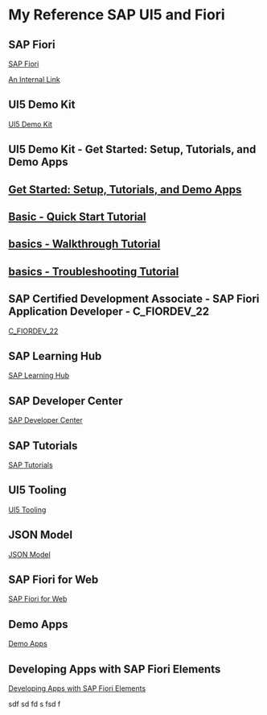 # My Reference SAP UI5 and Fiori


## SAP Fiori
[SAP Fiori](https://community.sap.com/topics/fiori)

[An Internal Link](/guides/content/editing-an-existing-page)


## UI5 Demo Kit
[UI5 Demo Kit](https://ui5.sap.com//#/)


## UI5 Demo Kit - Get Started: Setup, Tutorials, and Demo Apps
[Get Started: Setup, Tutorials, and Demo Apps](https://ui5.sap.com//sdk#/topic/8b49fc198bf04b2d9800fc37fecbb218.html)
-
[Basic - Quick Start Tutorial](https://ui5.sap.com//sdk#/topic/592f36fd077b45349a67dcb3efb46ab1.html)
-
[basics - Walkthrough Tutorial](https://ui5.sap.com//sdk#/topic/3da5f4be63264db99f2e5b04c5e853db.html)
-
[basics - Troubleshooting Tutorial](https://ui5.sap.com//sdk#/topic/5661952e72df471b932eddc10350c081.html)
-


## SAP Certified Development Associate - SAP Fiori Application Developer - C_FIORDEV_22
[C_FIORDEV_22](https://training.sap.com/certification/c_fiordev_22-sap-certified-development-associate---sap-fiori-application-developer-g/)


## SAP Learning Hub 
[SAP Learning Hub](https://learninghub.sap.com/)


## SAP Developer Center
[SAP Developer Center](https://developers.sap.com/)


## SAP Tutorials
[SAP Tutorials](https://developers.sap.com/tutorial-navigator.html)



## UI5 Tooling
[UI5 Tooling](https://sap.github.io/ui5-tooling/v3/)



## JSON Model 
[JSON Model](https://sapui5.hana.ondemand.com/sdk/#/topic/96804e3315ff440aa0a50fd290805116.html)


## SAP Fiori for Web
[SAP Fiori for Web](https://experience.sap.com/fiori-design-web/)


## Demo Apps
[Demo Apps](https://ui5.sap.com//sdk#/demoapps)


## Developing Apps with SAP Fiori Elements
[Developing Apps with SAP Fiori Elements](https://ui5.sap.com//sdk#/topic/03265b0408e2432c9571d6b3feb6b1fd)



sdf
sd
fd
s
fsd
f









